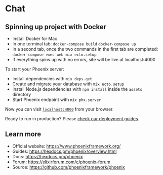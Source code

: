 # Chat

## Spinning up project with Docker
* Install Docker for Mac
* In one terminal tab:
  `docker-compose build`
  `docker-compose up`
* In a second tab, once the two commands in the first tab are completed:
  `docker-compose exec web mix ecto.setup`
* If everything spins up with no errors, site will be live at localhost:4000

To start your Phoenix server:

  * Install dependencies with `mix deps.get`
  * Create and migrate your database with `mix ecto.setup`
  * Install Node.js dependencies with `npm install` inside the `assets` directory
  * Start Phoenix endpoint with `mix phx.server`

Now you can visit [`localhost:4000`](http://localhost:4000) from your browser.

Ready to run in production? Please [check our deployment guides](https://hexdocs.pm/phoenix/deployment.html).

## Learn more

  * Official website: https://www.phoenixframework.org/
  * Guides: https://hexdocs.pm/phoenix/overview.html
  * Docs: https://hexdocs.pm/phoenix
  * Forum: https://elixirforum.com/c/phoenix-forum
  * Source: https://github.com/phoenixframework/phoenix
